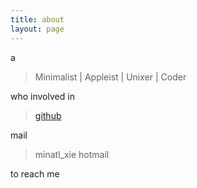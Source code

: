 ```yaml
---
title: about
layout: page
---
```


a

> Minimalist | Appleist | Unixer | Coder

who involved in

> [github](https://github.com/minatl)

mail

> minatl_xie hotmail

to reach me
